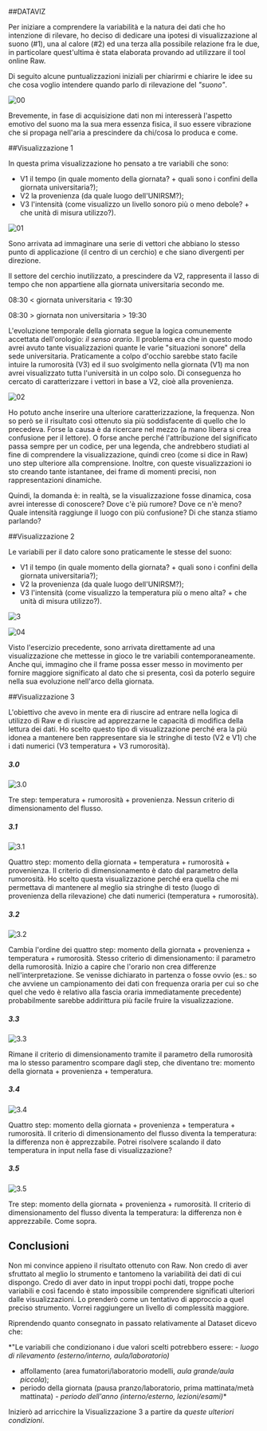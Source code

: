 ##DATAVIZ

Per iniziare a comprendere la variabilità e la natura dei dati che ho intenzione di rilevare, ho deciso di dedicare una ipotesi di visualizzazione al suono (#1), una al calore (#2) ed una terza alla possibile relazione fra le due, in particolare quest'ultima è stata elaborata provando ad utilizzare il tool online Raw.

Di seguito alcune puntualizzazioni iniziali per chiarirmi e chiarire le idee su che cosa voglio intendere quando parlo di rilevazione del *"suono"*.

![00](http://i.imgur.com/jQcZeAO.png?1)

Brevemente, in fase di acquisizione dati non mi interesserà l'aspetto emotivo del suono ma la sua mera essenza fisica, il suo essere vibrazione che si propaga nell'aria a prescindere da chi/cosa lo produca e come.

##Visualizzazione 1

In questa prima visualizzazione ho pensato a tre variabili che sono:

- V1 il tempo (in quale momento della giornata? + quali sono i confini della giornata universitaria?);
- V2 la provenienza (da quale luogo dell'UNIRSM?);
- V3 l'intensità (come visualizzo un livello sonoro più o meno debole? + che unità di misura utilizzo?).

![01](http://i.imgur.com/G3EZ2Q2.png?1)

Sono arrivata ad immaginare una serie di vettori che abbiano lo stesso punto di applicazione (il centro di un cerchio) e che siano divergenti per direzione. 

Il settore del cerchio inutilizzato, a prescindere da V2, rappresenta il lasso di tempo che non appartiene alla giornata universitaria secondo me. 

08:30 < giornata universitaria < 19:30

08:30 > giornata non universitaria > 19:30

L'evoluzione temporale della giornata segue la logica comunemente accettata dell'orologio: _il senso orario_.
Il problema era che in questo modo avrei avuto tante visualizzazioni quante le varie "situazioni sonore" della sede universitaria. Praticamente a colpo d'occhio sarebbe stato facile intuire la rumorosità (V3) ed il suo svolgimento nella giornata (V1) ma non avrei visualizzato tutta l'università in un colpo solo.
Di conseguenza ho cercato di caratterizzare i vettori in base a V2, cioè alla provenienza.

![02](http://i.imgur.com/V2RC49X.png?1)

Ho potuto anche inserire una ulteriore caratterizzazione, la frequenza. Non so però se il risultato così ottenuto sia più soddisfacente di quello che lo precedeva. Forse la causa è da ricercare nel mezzo (a mano libera si crea confusione per il lettore). O forse anche perché l'attribuzione del significato passa sempre per un codice, per una legenda, che andrebbero studiati al fine di comprendere la visualizzazione, quindi creo (come si dice in Raw) uno step ulteriore alla comprensione.
Inoltre, con queste visualizzazioni io sto creando tante istantanee, dei frame di momenti precisi, non rappresentazioni dinamiche.

Quindi, la domanda è: in realtà, se la visualizzazione fosse dinamica, cosa avrei interesse di conoscere? Dove c'è più rumore? Dove ce n'è meno? Quale intensità raggiunge il luogo con più confusione? Di che stanza stiamo parlando?

##Visualizzazione 2

Le variabili per il dato calore sono praticamente le stesse del suono:

- V1 il tempo (in quale momento della giornata? + quali sono i confini della giornata universitaria?);
- V2 la provenienza (da quale luogo dell'UNIRSM?);
- V3 l'intensità (come visualizzo la temperatura più o meno alta? + che unità di misura utilizzo?).

![3](http://i.imgur.com/0PSbdC5.png?1)

![04](http://i.imgur.com/035dpLG.png?1)

Visto l'esercizio precedente, sono arrivata direttamente ad una visualizzazione che mettesse in gioco le tre variabili contemporaneamente. Anche qui, immagino che il frame possa esser messo in movimento per fornire maggiore significato al dato che si presenta, così da poterlo seguire nella sua evoluzione nell'arco della giornata.

##Visualizzazione 3

L'obiettivo che avevo in mente era di riuscire ad entrare nella logica di utilizzo di Raw e di riuscire ad apprezzarne le capacità di modifica della lettura dei dati. Ho scelto questo tipo di visualizzazione perché era la più idonea a mantenere ben rappresentare sia le stringhe di testo (V2 e V1) che i dati numerici (V3 temperatura + V3 rumorosità).

##### 3.0

![3.0](http://i.imgur.com/eyAkGHO.png?1)

Tre step: temperatura + rumorosità + provenienza. Nessun criterio di dimensionamento del flusso.

##### 3.1

![3.1](http://i.imgur.com/4ezTeYZ.png?1)

Quattro step: momento della giornata + temperatura + rumorosità + provenienza. Il criterio di dimensionamento è dato dal parametro della rumorosità. Ho scelto questa visualizzazione perché era quella che mi permettava di mantenere al meglio sia stringhe di testo (luogo di provenienza della rilevazione) che dati numerici (temperatura + rumorosità).

##### 3.2

![3.2](http://i.imgur.com/jdL47Y6.png?1)

Cambia l'ordine dei quattro step: momento della giornata + provenienza + temperatura + rumorosità. Stesso criterio di dimensionamento: il parametro della rumorosità. Inizio a capire che l'orario non crea differenze nell'interpretazione. Se venisse dichiarato in partenza o fosse ovvio (es.: so che avviene un campionamento dei dati con frequenza oraria per cui so che quel che vedo è relativo alla fascia oraria immediatamente precedente) probabilmente sarebbe addirittura più facile fruire la visualizzazione.

##### 3.3

![3.3](http://i.imgur.com/r4SaD8a.png?1)

Rimane il criterio di dimensionamento tramite il parametro della rumorosità ma lo stesso paramentro scompare dagli step, che diventano tre: momento della giornata + provenienza + temperatura.

##### 3.4

![3.4](http://i.imgur.com/yw1n8I5.png?1)

Quattro step: momento della giornata + provenienza + temperatura + rumorosità. Il criterio di dimensionamento del flusso diventa la temperatura: la differenza non è apprezzabile. Potrei risolvere scalando il dato temperatura in input nella fase di visualizzazione?

##### 3.5

![3.5](http://i.imgur.com/dntJ8Cr.png?1)

Tre step: momento della giornata + provenienza + rumorosità. Il criterio di dimensionamento del flusso diventa la temperatura: la differenza non è apprezzabile. Come sopra.

## Conclusioni

Non mi convince appieno il risultato ottenuto con Raw. Non credo di aver sfruttato al meglio lo strumento e tantomeno la variabilità dei dati di cui dispongo. Credo di aver dato in input troppi pochi dati, troppe poche variabili e così facendo è stato impossibile comprendere significati ulteriori dalle visualizzazioni. Lo prenderò come un tentativo di approccio a quel preciso strumento. Vorrei raggiungere un livello di complessità maggiore.

Riprendendo quanto consegnato in passato relativamente al Dataset dicevo che:

*"Le variabili che condizionano i due valori scelti potrebbero essere:
_- luogo di rilevamento (esterno/interno, aula/laboratorio)_
- affollamento (area fumatori/laboratorio modelli, _aula grande/aula piccola_);
- periodo della giornata (pausa pranzo/laboratorio, prima mattinata/metà mattinata)
_- periodo dell'anno (interno/esterno, lezioni/esami)_*

Inizierò ad arricchire la Visualizzazione 3 a partire da _queste ulteriori condizioni_.
